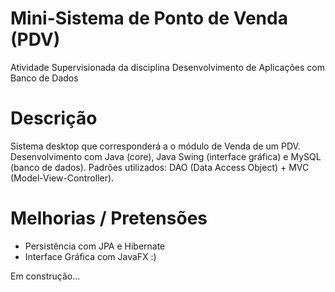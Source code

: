 # Mini-Sistema de Ponto de Venda (PDV)
Atividade Supervisionada da disciplina Desenvolvimento de Aplicações com Banco de Dados

# Descrição
Sistema desktop que corresponderá a o módulo de Venda de um PDV.
Desenvolvimento com Java (core), Java Swing (interface gráfica) e MySQL (banco de dados).
Padrões utilizados: DAO (Data Access Object) + MVC (Model-View-Controller).

# Melhorias / Pretensões
- Persistência com JPA e Hibernate
- Interface Gráfica com JavaFX :)

Em construção...

